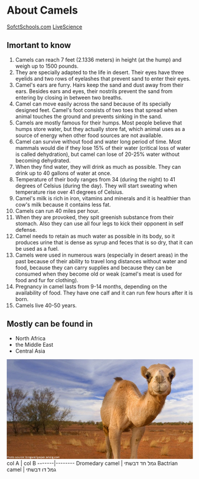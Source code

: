 # About Camels
[SofctSchools.com](http://www.softschools.com/facts/animals/camel_facts/38/)
[LiveScience](https://www.livescience.com/27503-camels.html)
## Imortant to know
1. Camels can reach 7 feet (2.1336 meters) in height (at the hump) and weigh up to 1500 pounds.
2. They are specially adapted to the life in desert. Their eyes have three eyelids and two rows of eyelashes that prevent sand to enter their eyes.
3. Camel's ears are furry. Hairs keep the sand and dust away from their ears. Besides ears and eyes, their nostrils prevent the sand from entering by closing in between two breaths.
4. Camel can move easily across the sand because of its specially designed feet. Camel's foot consists of two toes that spread when animal touches the ground and prevents sinking in the sand.
5. Camels are mostly famous for their humps. Most people believe that humps store water, but they actually store fat, which animal uses as a source of energy when other food sources are not available.
6. Camel can survive without food and water long period of time. Most mammals would die if they lose 15% of their water (critical loss of water is called dehydration), but camel can lose of 20-25% water without becoming dehydrated.
7. When they find water, they will drink as much as possible. They can drink up to 40 gallons of water at once.
8. Temperature of their body ranges from 34 (during the night) to 41 degrees of Celsius (during the day). They will start sweating when temperature rise over 41 degrees of Celsius.
9. Camel's milk is rich in iron, vitamins and minerals and it is healthier than cow's milk because it contains less fat.
10. Camels can run 40 miles per hour.
11. When they are provoked, they spit greenish substance from their stomach. Also they can use all four legs to kick their opponent in self defense.
12. Camel needs to retain as much water as possible in its body, so it produces urine that is dense as syrup and feces that is so dry, that it can be used as a fuel.
13. Camels were used in numerous wars (especially in desert areas) in the past because of their ability to travel long distances without water and food, because they can carry supplies and because they can be consumed when they become old or weak (camel's meat is used for food and fur for clothing).
14. Pregnancy in camel lasts from 9-14 months, depending on the availability of food. They have one calf and it can run few hours after it is born.
15. Camels live 40-50 years.

## Mostly can be found in
- North Africa
- the Middle East
- Central Asia

![Image of cute camel](/images/camel-2.jpg)
col A | col B
-------|--------
Dromedary camel | גמל חד דבשתי
Bactrian camel | גמל דו דבשתי
